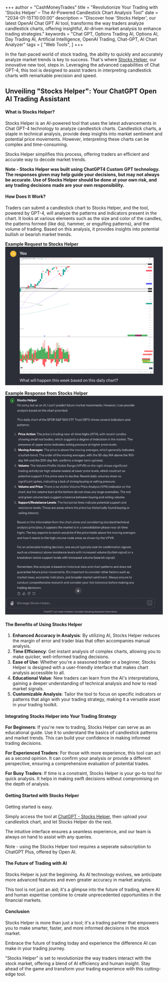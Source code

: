 +++
author = "CashMoneyTrades"
title = "Revolutionize Your Trading with 'Stocks Helper' – The AI-Powered Candlestick Chart Analysis Tool"
date = "2034-01-15T10:00:00"
description = "Discover how 'Stocks Helper', our latest OpenAI Chat GPT AI tool, transforms the way traders analyze candlestick charts, offering insightful, AI-driven market analysis to enhance trading strategies."
keywords = "Chat GPT, Options Trading AI, Options AI, Day Trading AI, Artificial Intelligence, OpenAI Trading, Chat-GPT, AI Chart Analyzer"
tags = [
   "Web Tools",
]
+++

In the fast-paced world of stock trading, the ability to quickly and accurately analyze market trends is key to success. That's where [Stocks Helper](https://chat.openai.com/g/g-aWpdX8Osl-stocks-helper), our innovative new tool, steps in. Leveraging the advanced capabilities of Chat GPT-4, this tool is designed to assist traders in interpreting candlestick charts with remarkable precision and speed.

## Unveiling "Stocks Helper": Your ChatGPT Open AI Trading Assistant

#### What is Stocks Helper?

Stocks Helper is an AI-powered tool that uses the latest advancements in Chat GPT-4 technology to analyze candlestick charts. Candlestick charts, a staple in technical analysis, provide deep insights into market sentiment and potential price movements. However, interpreting these charts can be complex and time-consuming. 

Stocks Helper simplifies this process, offering traders an efficient and accurate way to decode market trends.

**Note - Stocks Helper was built using ChatGPT4 Custom GPT technology.  The responses given may help guide your decisions, but may not always be accurate.  Use of Stocks Helper should be done at your own risk, and any trading decisions made are your own responsibility.**

#### How Does It Work?

Traders can submit a candlestick chart to Stocks Helper, and the tool, powered by GPT-4, will analyze the patterns and indicators present in the chart. It looks at various elements such as the size and color of the candles, the patterns formed (like doji, hammer, or engulfing patterns), and the volume of trading. Based on this analysis, it provides insights into potential bullish or bearish market trends.

**Example Request to Stocks Helper**
![Stock Helper Prompt](images/prompt.png)

**Example Response from Stocks Helper**
![Stock Helper Response](images/response.png)


#### The Benefits of Using Stocks Helper

1. **Enhanced Accuracy in Analysis**: By utilizing AI, Stocks Helper reduces the margin of error and trader bias that often accompanies manual analysis.
2. **Time Efficiency**: Get instant analysis of complex charts, allowing you to make quicker, well-informed trading decisions.
3. **Ease of Use**: Whether you're a seasoned trader or a beginner, Stocks Helper is designed with a user-friendly interface that makes chart analysis accessible to all.
4. **Educational Value**: New traders can learn from the AI's interpretations, gaining a deeper understanding of technical analysis and how to read market signals.
5. **Customizable Analysis**: Tailor the tool to focus on specific indicators or patterns that align with your trading strategy, making it a versatile asset in your trading toolkit.

#### Integrating Stocks Helper into Your Trading Strategy

**For Beginners**: 
If you're new to trading, Stocks Helper can serve as an educational guide. Use it to understand the basics of candlestick patterns and market trends. This can build your confidence in making informed trading decisions.

**For Experienced Traders**: 
For those with more experience, this tool can act as a second opinion. It can confirm your analysis or provide a different perspective, ensuring a comprehensive evaluation of potential trades.

**For Busy Traders**: 
If time is a constraint, Stocks Helper is your go-to tool for quick analysis. It helps in making swift decisions without compromising on the depth of analysis.

#### Getting Started with Stocks Helper
Getting started is easy. 

Simply access the tool at [ChatGPT - Stocks Helper](https://chat.openai.com/g/g-aWpdX8Osl-stocks-helper), then upload your candlestick chart, and let Stocks Helper do the rest. 

The intuitive interface ensures a seamless experience, and our team is always on hand to assist with any queries.

Note - using the Stocks Helper tool requires a seperate subscription to ChatGPT Plus, offered by Open AI.

#### The Future of Trading with AI
Stocks Helper is just the beginning. As AI technology evolves, we anticipate more advanced features and even greater accuracy in market analysis. 

This tool is not just an aid; it's a glimpse into the future of trading, where AI and human expertise combine to create unprecedented opportunities in the financial markets.

#### Conclusion
Stocks Helper is more than just a tool; it's a trading partner that empowers you to make smarter, faster, and more informed decisions in the stock market. 

Embrace the future of trading today and experience the difference AI can make in your trading journey.


"Stocks Helper" is set to revolutionize the way traders interact with the stock market, offering a blend of AI efficiency and human insight. Stay ahead of the game and transform your trading experience with this cutting-edge tool.